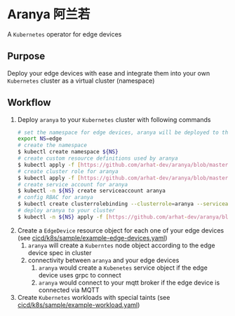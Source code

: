 # Aranya 阿兰若

A `Kubernetes` operator for edge devices

## Purpose

Deploy your edge devices with ease and integrate them into your own `Kubernetes` cluster as a virtual cluster (namespace)

## Workflow

1. Deploy `aranya` to your `Kubernetes` cluster with following commands
   ```bash
   # set the namespace for edge devices, aranya will be deployed to this namespace
   export NS=edge
   # create the namespace
   $ kubectl create namespace ${NS}
   # create custom resource definitions used by aranya
   $ kubectl apply -f [https://github.com/arhat-dev/aranya/blob/master/cicd/k8s/crds/aranya_v1alpha1_edgedevice_crd.yaml](./cicd/k8s/crds/aranya_v1alpha1_edgedevice_crd.yaml)
   # create cluster role for aranya
   $ kubectl apply -f [https://github.com/arhat-dev/aranya/blob/master/cicd/k8s/aranya-cluster-role.yaml](./cicd/k8s/aranya-cluster-role.yaml)
   # create service account for aranya
   $ kubectl -n ${NS} create serviceaccount aranya
   # config RBAC for aranya
   $ kubectl create clusterrolebinding --clusterrole=aranya --serviceaccount=${NS}:aranya
   # deploy aranya to your cluster
   $ kubectl -n ${NS} apply -f [https://github.com/arhat-dev/aranya/blob/master/cicd/k8s/aranya-deploy.yaml](./cicd/k8s/aranya-deploy.yaml)
   ```
2. Create a `EdgeDevice` resource object for each one of your edge devices (see [cicd/k8s/sample/example-edge-devices.yaml](./cicd/k8s/sample/example-edge-devices.yaml))
   1. `aranya` will create a `Kuberntes` node object according to the edge device spec in cluster
   2. connectivity between `aranya` and your edge devices
      1. `aranya` would create a `Kubenetes` service object if the edge device uses grpc to connect
      2. `aranya` would connect to your mqtt broker if the edge device is connected via MQTT
3. Create `Kubernetes` workloads with special taints (see [cicd/k8s/sample/example-workload.yaml](./cicd/k8s/sample/example-workload.yaml))
